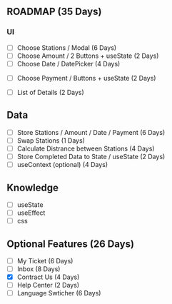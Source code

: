 ## ROADMAP (35 Days)

<!-- Booking Feature -->

### UI

<!-- Step 1 -->

- [ ] Choose Stations / Modal (6 Days)
- [ ] Choose Amount / 2 Buttons + useState (2 Days)
- [ ] Choose Date / DatePicker (4 Days)

<!-- Step 2 -->

- [ ] Choose Payment / Buttons + useState (2 Days)

<!-- Step 3 -->

- [ ] List of Details (2 Days)

## Data

<!-- 2 -->

- [ ] Store Stations / Amount / Date / Payment (6 Days)
- [ ] Swap Stations (1 Days)
- [ ] Calculate Distrance between Stations (4 Days)
- [ ] Store Completed Data to State / useState (2 Days)
- [ ] useContext (optional) (4 Days)

## Knowledge

- [ ] useState
- [ ] useEffect
- [ ] css

## Optional Features (26 Days)

- [ ] My Ticket (6 Days)
- [ ] Inbox (8 Days)
- [x] Contract Us (4 Days)
- [ ] Help Center (2 Days)
- [ ] Language Swticher (6 Days)
